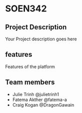 # SOEN342

## Project Description
Your Project description goes here

## features
Features of the platform

## Team members
- Julie Trinh @julietrinh1
- Fatema Akther @fatema-a
- Craig Kogan @DragonGawain
